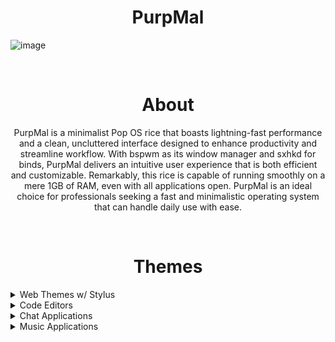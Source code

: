 <center> <h1 align="center" >PurpMal</h1> </center>

![image](https://user-images.githubusercontent.com/123122904/226084147-34394266-1f01-4a4b-8d66-4281e86e4242.png)

<br>

<center> <h1 align="center" >About</h1> </center>

<center> <p align="center" >PurpMal is a minimalist Pop OS rice that boasts lightning-fast performance and a clean, uncluttered interface designed to enhance productivity and streamline workflow. With bspwm as its window manager and sxhkd for binds, PurpMal delivers an intuitive user experience that is both efficient and customizable. Remarkably, this rice is capable of running smoothly on a mere 1GB of RAM, even with all applications open. PurpMal is an ideal choice for professionals seeking a fast and minimalistic operating system that can handle daily use with ease. </p></center>
  
<br>

<center> <h1 align="center" >Themes</h1> </center>

<details>
  <summary>Web Themes w/ Stylus</summary>
  
  ### Twitter
  <img src="https://user-images.githubusercontent.com/123122904/226084232-38f0e2ac-50e5-4293-80bc-482eba09252f.png" />
  
  ### YouTube
  <img src="https://user-images.githubusercontent.com/123122904/226084300-00f73ee8-612c-4f63-a26c-f6a7bac9ac18.png" />
  
  ### Github
  <img src="https://user-images.githubusercontent.com/123122904/226084335-02b558df-390f-4876-b272-a51a8ae716a7.png" />  
</details>


<details>
  <summary>Code Editors</summary>
  
  ### Visual Studio Code
  <img src="https://user-images.githubusercontent.com/123122904/226084394-1242cc60-95a2-442b-84b4-371840a8d898.png" />  
  
  ### Vim
  <img src="https://user-images.githubusercontent.com/123122904/226084438-71867fe6-ab1c-4351-9e2e-3360f1eed127.png" />  
</details>


<details>
  <summary>Chat Applications</summary>

  ### Discord
  <img src="https://user-images.githubusercontent.com/123122904/226084515-e808e984-6f75-4e2f-b756-c6a3e33d9364.png" />  
</details>

<details>
  <summary>Music Applications</summary>

  ### Spotify
  <img src="https://user-images.githubusercontent.com/123122904/226084563-68722bdd-acda-4303-8a75-72d690cd57d2.png" />  


  ### CMus
  <img src="https://user-images.githubusercontent.com/123122904/226084580-b91c355a-fc9b-4c64-aad0-046fa44d6a3f.png" />  
</details>
